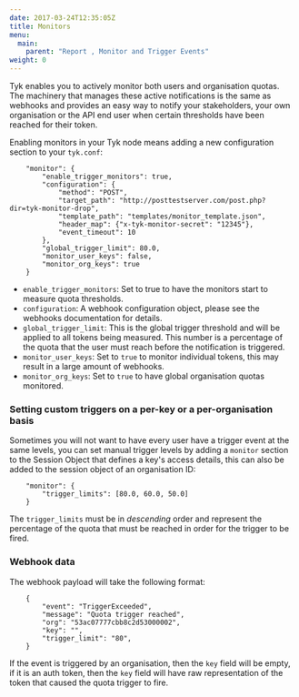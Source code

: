 ```yaml
---
date: 2017-03-24T12:35:05Z
title: Monitors
menu:
  main:
    parent: "Report , Monitor and Trigger Events"
weight: 0 
---
```


Tyk enables you to actively monitor both users and organisation quotas. The machinery that manages these active notifications is the same as webhooks and provides an easy way to notify your stakeholders, your own organisation or the API end user when certain thresholds have been reached for their token.

Enabling monitors in your Tyk node means adding a new configuration section to your `tyk.conf`:

```
    "monitor": {
        "enable_trigger_monitors": true,
        "configuration": {
            "method": "POST",
            "target_path": "http://posttestserver.com/post.php?dir=tyk-monitor-drop",
            "template_path": "templates/monitor_template.json",
            "header_map": {"x-tyk-monitor-secret": "12345"},
            "event_timeout": 10
        },
        "global_trigger_limit": 80.0,
        "monitor_user_keys": false,
        "monitor_org_keys": true
    }
```

*   `enable_trigger_monitors`: Set to true to have the monitors start to measure quota thresholds.
*   `configuration`: A webhook configuration object, please see the webhooks documentation for details.
*   `global_trigger_limit`: This is the global trigger threshold and will be applied to all tokens being measured. This number is a percentage of the quota that the user must reach before the notification is triggered.
*   `monitor_user_keys`: Set to `true` to monitor individual tokens, this may result in a large amount of webhooks.
*   `monitor_org_keys`: Set to `true` to have global organisation quotas monitored.

### Setting custom triggers on a per-key or a per-organisation basis

Sometimes you will not want to have every user have a trigger event at the same levels, you can set manual trigger levels by adding a `monitor` section to the Session Object that defines a key's access details, this can also be added to the session object of an organisation ID:

```
    "monitor": {
        "trigger_limits": [80.0, 60.0, 50.0]
    }
```

The `trigger_limits` must be in *descending* order and represent the percentage of the quota that must be reached in order for the trigger to be fired.

### Webhook data

The webhook payload will take the following format:

```
    {
        "event": "TriggerExceeded",
        "message": "Quota trigger reached",
        "org": "53ac07777cbb8c2d53000002",
        "key": "",
        "trigger_limit": "80",
    }
```

If the event is triggered by an organisation, then the `key` field will be empty, if it is an auth token, then the `key` field will have raw representation of the token that caused the quota trigger to fire.
